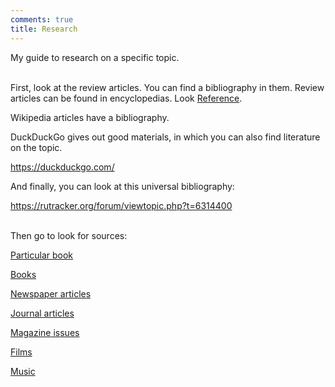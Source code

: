 ```yaml
---
comments: true
title: Research
---
```


My guide to research on a specific topic.
<br><br>

First, look at the review articles. You can find a bibliography in them. Review articles can be found in encyclopedias. Look [Reference](/en/reference).

Wikipedia articles have a bibliography.

DuckDuckGo gives out good materials, in which you can also find literature on the topic.

<https://duckduckgo.com/>

And finally, you can look at this universal bibliography:

<https://rutracker.org/forum/viewtopic.php?t=6314400>
<br><br>

Then go to look for sources:

[Particular book](/en/book-searching)

[Books](/en/libraries)

[Newspaper articles](/en/newspapers)

[Journal articles](/en/articles)

[Magazine issues](/en/magazines)

[Films](/ru/films)

[Music](/ru/music)
